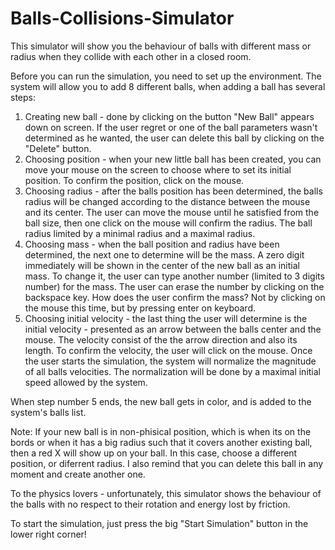# Balls-Collisions-Simulator
This simulator will show you the behaviour of balls with different mass or radius when they collide with each other in a closed room.

Before you can run the simulation, you need to set up the environment.
The system will allow you to add 8 different balls, when adding a ball has several steps:
1. Creating new ball - done by clicking on the button "New Ball" appears down on screen. If the user regret or one of the ball parameters wasn't determined as he wanted, the user can delete this ball by clicking on the "Delete" button.
2. Choosing position - when your new little ball has been created, you can move your mouse on the screen to choose where to set its initial position. To confirm the position, click on the mouse.
3. Choosing radius - after the balls position has been determined, the balls radius will be changed according to the distance between the mouse and its center. The user can move the mouse until he satisfied from the ball size, then one click on the mouse will confirm the radius. The ball radius limited by a minimal radius and a maximal radius.
4. Choosing mass - when the ball position and radius have been determined, the next one to determine will be the mass. A zero digit immediately  will be shown in the center of the new ball as an initial mass. To change it, the user can type another number (limited to 3 digits number) for the mass. The user can erase the number by clicking on the backspace key. How does the user confirm the mass? Not by clicking on the mouse this time, but by pressing enter on keyboard.
5. Choosing initial velocity - the last thing the user will determine is the initial velocity - presented as an arrow between the balls center and the mouse. The velocity consist of the the arrow direction and also its length. To confirm the velocity, the user will click on the mouse. Once the user starts the simulation, the system will normalize the magnitude of all balls velocities. The normalization will be done by a maximal initial speed allowed by the system.

When step number 5 ends, the new ball gets in color, and is added to the system's balls list.

Note: If your new ball is in non-phisical position, which is when its on the bords or when it has a big radius such that it covers another existing ball, then a red X will show up on your ball. In this case, choose a different position, or diferrent radius. I also remind that you can delete this ball in any moment and create another one.

To the physics lovers - unfortunately, this simulator shows the behaviour of the balls with no respect to their rotation and energy lost by friction.

To start the simulation, just press the big "Start Simulation" button in the lower right corner!

